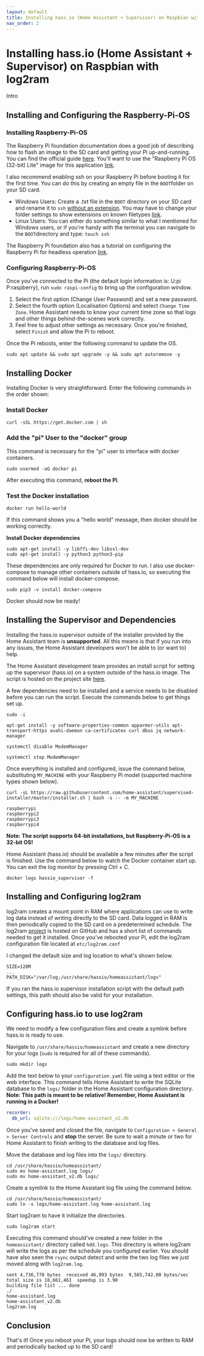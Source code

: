 ```yaml
---
layout: default
title: Installing hass.io (Home Assistant + Supervisor) on Raspbian with log2ram
nav_order: 2
---
```


# Installing hass.io (Home Assistant + Supervisor) on Raspbian with log2ram



Intro

## Installing and Configuring the Raspberry-Pi-OS

### Installing Raspberry-Pi-OS

The Raspberry Pi foundation documentation does a good job of describing how to flash an image to the SD card and getting your Pi up-and-running. You can find the official guide [here](https://www.raspberrypi.org/documentation/installation/installing-images/). You'll want to use the "Raspberry Pi OS (32-bit) Lite" image for this application [link](https://www.raspberrypi.org/downloads/raspberry-pi-os/). 

I also recommend enabling ssh on your Raspberry Pi before booting it for the first time. You can do this by creating an empty file in the `BOOT`folder on your SD card. 

- Windows Users: Create a .txt file in the `BOOT` directory on your SD card and rename it to `ssh` <u>without an extension</u>. You may have to change your folder settings to show extensions on known filetypes [link](https://www.howtohaven.com/system/show-file-extensions-in-windows-explorer.shtml).
- Linux Users: You can either do something similar to what I mentioned for Windows users, or if you're handy with the terminal you can navigate to the `BOOT`directory and type: `touch ssh` 

The Raspberry Pi foundation also has a tutorial on configuring the Raspberry Pi for headless operation [link](https://www.raspberrypi.org/documentation/configuration/wireless/headless.md).

### Configuring Raspberry-Pi-OS

Once you've connected to the Pi (the default login information is: U:pi P:raspberry), run `sudo raspi-config` to bring up the configuration window.

1. Select the first option (Change User Password) and set a new password.
2. Select the fourth option (Localisation Options) and select `Change Time Zone`. Home Assistant needs to know your current time zone so that logs and other things behind-the-scenes work correctly.
3. Feel free to adjust other settings as necessary. Once you're finished, select `Finish` and allow the Pi to reboot. 

Once the Pi reboots, enter the following command to update the OS. 

```
sudo apt update && sudo apt upgrade -y && sudo apt autoremove -y
```

## Installing Docker

Installing Docker is very straightforward. Enter the following commands in the order shown:

### Install Docker

```
curl -sSL https://get.docker.com | sh
```

### Add the  "pi" User to the "docker" group

This command is necessary for the "pi" user to interface with docker containers. 

```
sudo usermod -aG docker pi
```

After executing this command, **reboot the Pi**.

### Test the Docker installation

```
docker run hello-world
```

If this command shows you a "hello world" message, then docker should be working correctly. 

**Install Docker dependencies**

```
sudo apt-get install -y libffi-dev libssl-dev
sudo apt-get install -y python3 python3-pip
```

These dependencies are only required for Docker to run. I also use docker-compose to manage other containers outside of hass.io, so executing the command below will install docker-compose.

```
sudo pip3 -v install docker-compose
```

Docker should now be ready! 

## Installing the Supervisor and Dependencies

Installing the hass.io supervisor outside of the installer provided by the Home Assistant team is **unsupported**. All this means is that if you run into any issues, the Home Assistant developers won't be able to (or want to) help. 

The Home Assistant development team provides an install script for setting up the supervisor (hass.io) on a system outside of the hass.io image. The script is hosted on the project site [here](https://github.com/home-assistant/supervised-installer). 

A few dependencies need to be installed and a service needs to be disabled before you can run the script. Execute the commands below to get things set up.

```
sudo -i

apt-get install -y software-properties-common apparmor-utils apt-transport-https avahi-daemon ca-certificates curl dbus jq network-manager

systemctl disable ModemManager

systemctl stop ModemManager
```

Once everything is installed and configured, issue the command below, substituting `MY_MACHINE` with your Raspberry Pi model (supported machine types shown below).

```
curl -sL https://raw.githubusercontent.com/home-assistant/supervised-installer/master/installer.sh | bash -s -- -m MY_MACHINE
```

```
raspberrypi
raspberrypi2
raspberrypi3
raspberrypi4
```

**Note: The script supports 64-bit installations, but Raspberry-Pi-OS is a 32-bit OS!**

Home Assistant (hass.io) should be available a few minutes after the script is finished. Use the command below to watch the Docker container start up. You can exit the log monitor by pressing Ctrl + C.

```
docker logs hassio_supervisor -f
```

## Installing and Configuring log2ram

log2ram creates a mount point in RAM where applications can use to write log data instead of writing directly to the SD card. Data logged in RAM is then periodically copied to the SD card on a predetermined schedule. The log2ram [project](https://github.com/azlux/log2ram) is hosted on GitHub and has a short list of commands needed to get it installed. Once you've rebooted your Pi, edit the log2ram configuration file located at `etc/log2ram.conf`

I changed the default size and log location to what's shown below.

```
SIZE=128M
...
PATH_DISK="/var/log;/usr/share/hassio/homeassistant/logs"
```

If you ran the hass.io supervisor installation script with the default path settings, this path should also be valid for your installation. 

## Configuring hass.io to use log2ram

We need to modify a few configuration files and create a symlink before hass.io is ready to use. 

Navigate to `/usr/share/hassio/homeassistant` and create a new directory for your logs (`sudo` is required for all of these commands). 

``` 
sudo mkdir logs
```

Add the text below to your `configuration.yaml` file using a text editor or the web interface. This command tells Home Assistant to write the SQLite database to the `logs/` folder in the Home Assistant configuration directory. **Note: This path is meant to be relative! Remember, Home Assistant is running in a Docker!**

```yaml
recorder:
  db_url: sqlite:///logs/home-assistant_v2.db
```

Once you've saved and closed the file, navigate to `Configuration > General > Server Controls` and **stop** the server. Be sure to wait a minute or two for Home Assistant to finish writing to the database and log files.

Move the database and log files into the `logs/` directory.

```
cd /usr/share/hassio/homeassistant/
sudo mv home-assistant.log logs/
sudo mv home-assistant_v2.db logs/
```

Create a symlink to the Home Assistant log file using the command below.

```
cd /usr/share/hassio/homeassistant/
sudo ln -s logs/home-assistant.log home-assistant.log
```

Start log2ram to have it initialize the directories. 

```
sudo log2ram start
```

Executing this command should've created a new folder in the `homeassistant/` directory called `hdd.logs`. This directory is where log2ram will write the logs as per the schedule you configured earlier. You should have also seen the `rsync` output detect and write the two log files we just moved along with `log2ram.log`.

```
sent 4,736,778 bytes  received 46,093 bytes  9,565,742.00 bytes/sec
total size is 18,661,461  speedup is 3.90
building file list ... done
./
home-assistant.log
home-assistant_v2.db
log2ram.log
```

## Conclusion

That's it! Once you reboot your Pi, your logs should now be written to RAM and periodically backed up to the SD card! 